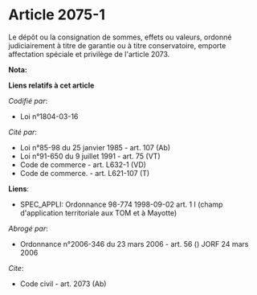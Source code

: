 # Article 2075-1

Le dépôt ou la consignation de sommes, effets ou valeurs, ordonné judiciairement à titre de garantie ou à titre
conservatoire, emporte affectation spéciale et privilège de l'article 2073.

**Nota:**



**Liens relatifs à cet article**

_Codifié par_:

  - Loi n°1804-03-16

_Cité par_:

  - Loi n°85-98 du 25 janvier 1985 - art. 107 (Ab)
  - Loi n°91-650 du 9 juillet 1991 - art. 75 (VT)
  - Code de commerce - art. L632-1 (VD)
  - Code de commerce. - art. L621-107 (T)

**Liens**:

  - SPEC_APPLI: Ordonnance 98-774 1998-09-02 art. 1 I (champ d'application territoriale aux TOM et à Mayotte)

_Abrogé par_:

  - Ordonnance n°2006-346 du 23 mars 2006 - art. 56 () JORF 24 mars 2006

_Cite_:

  - Code civil - art. 2073 (Ab)

